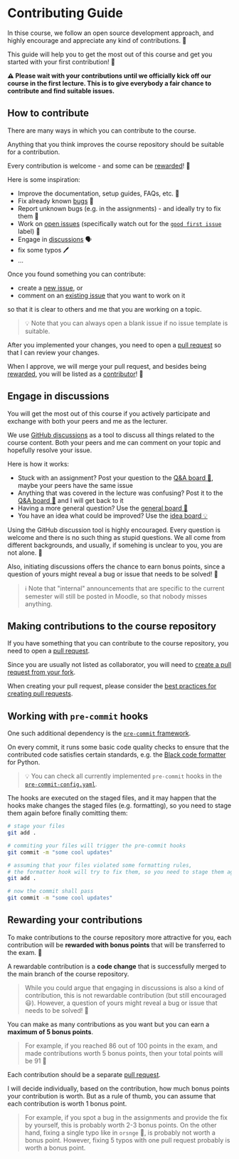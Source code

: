 # Contributing Guide

In thise course, we follow an open source development approach, and highly encourage and appreciate any kind of contributions. 👐

This guide will help you to get the most out of this course and get you started with your first contribution! 🚀

**⚠️ Please wait with your contributions until we officially kick off our course in the first lecture. This is to give everybody a fair chance to contribute and find suitable issues.**

## How to contribute

There are many ways in which you can contribute to the course.

Anything that you think improves the course repository should be suitable for a contribution.

Every contribution is welcome - and some can be [rewarded](#rewarding-your-contributions)! 🏅

Here is some inspiration:

- Improve the documentation, setup guides, FAQs, etc. 📘
- Fix already known [bugs](https://github.com/pkeilbach/htwg-practical-nlp/labels/bug) 🐞
- Report unknown bugs (e.g. in the assignments) - and ideally try to fix them 🔧
- Work on [open issues](https://github.com/pkeilbach/htwg-practical-nlp/issues) (specifically watch out for the [`good first issue`](https://github.com/pkeilbach/htwg-practical-nlp/labels/good%20first%20issue) label) 🐣
- Engage in [discussions](https://github.com/pkeilbach/htwg-practical-nlp/discussions) 🗣️
- fix some typos 🖊️
- ...

Once you found something you can contribute:

- create a [new issue](https://github.com/pkeilbach/htwg-practical-nlp/issues/new/choose), or
- comment on an [existing issue](https://github.com/pkeilbach/htwg-practical-nlp/issues) that you want to work on it

so that it is clear to others and me that you are working on a topic.

> 💡 Note that you can always open a blank issue if no issue template is suitable.

After you implemented your changes, you need to open a [pull request](#making-contributions-to-the-course-repository) so that I can review your changes.

When I approve, we will merge your pull request, and besides being [rewarded](#rewarding-your-contributions), you will be listed as a [contributor](https://github.com/pkeilbach/htwg-practical-nlp/graphs/contributors)! 🎉

## Engage in discussions

You will get the most out of this course if you actively participate and exchange with both your peers and me as the lecturer.

We use [GitHub discussions](https://github.com/pkeilbach/htwg-practical-nlp/discussions) as a tool to discuss all things related to the course content.
Both your peers and me can comment on your topic and hopefully resolve your issue.

Here is how it works:

- Stuck with an assignment? Post your question to the [Q&A board 🙏](https://github.com/pkeilbach/htwg-practical-nlp/discussions/categories/q-a), maybe your peers have the same issue
- Anything that was covered in the lecture was confusing? Post it to the [Q&A board 🙏](https://github.com/pkeilbach/htwg-practical-nlp/discussions/categories/q-a) and I will get back to it
- Having a more general question? Use the [general board 💬](https://github.com/pkeilbach/htwg-practical-nlp/discussions/categories/general)
- You have an idea what could be improved? Use the [idea board 💡](https://github.com/pkeilbach/htwg-practical-nlp/discussions/categories/ideas)

Using the GitHub discussion tool is highly encouraged.
Every question is welcome and there is no such thing as stupid questions.
We all come from different backgrounds, and usually, if somehing is unclear to you, you are not alone. 👐

Also, initiating discussions offers the chance to earn bonus points, since a question of yours might reveal a bug or issue that needs to be solved! 🏅

> ℹ️ Note that "internal" announcements that are specific to the current semester will still be posted in Moodle, so that nobody misses anything.

## Making contributions to the course repository

If you have something that you can contribute to the course repository, you need to open a [pull request](https://docs.github.com/en/pull-requests/collaborating-with-pull-requests/proposing-changes-to-your-work-with-pull-requests/about-pull-requests).

Since you are usually not listed as collaborator, you will need to [create a pull request from your fork](https://docs.github.com/en/pull-requests/collaborating-with-pull-requests/proposing-changes-to-your-work-with-pull-requests/creating-a-pull-request-from-a-fork).

When creating your pull request, please consider the [best practices for creating pull requests](https://docs.github.com/en/pull-requests/collaborating-with-pull-requests/getting-started/best-practices-for-pull-requests#best-practices-for-creating-pull-requests).

## Working with `pre-commit` hooks

One such additional dependency is the [`pre-commit` framework](https://pre-commit.com/).

On every commit, it runs some basic code quality checks to ensure that the contributed code satisfies certain standards, e.g. the [Black code formatter](https://black.readthedocs.io/en/stable/) for Python.

> 💡 You can check all currently implemented `pre-commit` hooks in the [`pre-commit-config.yaml`](https://github.com/pkeilbach/htwg-practical-nlp/blob/main/.pre-commit-config.yaml).

The hooks are executed on the staged files, and it may happen that the hooks make changes the staged files (e.g. formatting), so you need to stage them again before finally comitting them:

```sh
# stage your files
git add .

# commiting your files will trigger the pre-commit hooks
git commit -m "some cool updates"

# assuming that your files violated some formatting rules,
# the formatter hook will try to fix them, so you need to stage them again
git add .

# now the commit shall pass
git commit -m "some cool updates"
```

## Rewarding your contributions

To make contributions to the course repository more attractive for you, each contribution will be **rewarded with bonus points** that will be transferred to the exam. 🏅

A rewardable contribution is a **code change** that is successfully merged to the main branch of the course repository.

> While you could argue that engaging in discussions is also a kind of contribution, this is not rewardable contribution (but still encouraged 😃).
> However, a question of yours might reveal a bug or issue that needs to be solved! 🏅

You can make as many contributions as you want but you can earn a **maximum of 5 bonus points**.

> For example, if you reached 86 out of 100 points in the exam, and made contributions worth 5 bonus points, then your total points will be 91 🚀

Each contribution should be a separate [pull request](#making-contributions-to-the-course-repository).

I will decide individually, based on the contribution, how much bonus points your contribution is worth.
But as a rule of thumb, you can assume that each contribution is worth 1 bonus point.

> For example, if you spot a bug in the assignments and provide the fix by yourself, this is probably worth 2-3 bonus points.
> On the other hand, fixing a single typo like in `orsnge` 🍊, is probably not worth a bonus point.
> However, fixing 5 typos with one pull request probably is worth a bonus point.
